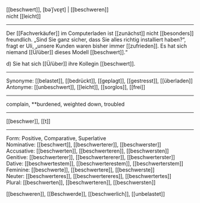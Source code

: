 [[beschwert]], [bəˈʃvɛɐ̯t] | [[beschweren]]  
nicht [[leicht]]

---

Der [[Fachverkäufer]] im Computerladen ist [[zunächst]] nicht [[besonders]] freundlich. „Sind Sie ganz sicher, dass Sie alles richtig installiert haben?“, fragt er Uli, „unsere Kunden waren bisher immer [[zufrieden]]. Es hat sich niemand [[Ü/über]] dieses Modell [[beschwert]].“

d) Sie hat sich [[Ü/über]] ihre Kollegin [[beschwert]].

---

Synonyme: [[belastet]], [[bedrückt]], [[geplagt]], [[gestresst]], [[überladen]]
Antonyme: [[unbeschwert]], [[leicht]], [[sorglos]], [[frei]]

---

complain, \*\*burdened, weighted down, troubled

---

[[beschwer]], [[t]]

---

Form: Positive, Comparative, Superlative  
Nominative: [[beschwert]], [[beschwerterer]], [[beschwerster]]  
Accusative: [[beschwerten]], [[beschwerteren]], [[beschwersten]]  
Genitive: [[beschwerterer]], [[beschwertererer]], [[beschwerterster]]  
Dative: [[beschwertestem]], [[beschwerterestem]], [[beschwerterstem]]  
Feminine: [[beschwerte]], [[beschwertere]], [[beschwerste]]  
Neuter: [[beschwerteres]], [[beschwertereres]], [[beschwertertes]]  
Plural: [[beschwerten]], [[beschwerteren]], [[beschwersten]]

[[beschweren]], [[Beschwerde]], [[beschwerlich]], [[unbelastet]]
